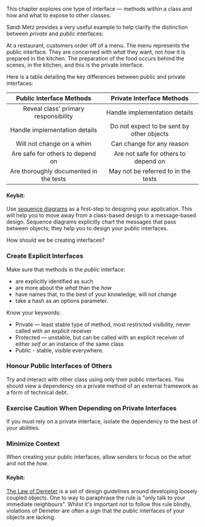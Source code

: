 This chapter explores one type of interface — methods within a class and how and what to expose to other classes.

Sandi Metz provides a very useful example to help clarify the distinction between _private_ and _public_ interfaces:

At a restaurant, customers order off of a menu. The menu represents the public interface. They are concerned with _what_ they want, not _how_ it is prepared in the kitchen. The preparation of the food occurs behind the scenes, in the kitchen, and this is the private interface.

Here is a table detailing the key differences between public and private interfaces:

| Public Interface Methods  | Private Interface Methods|
| :-----------------:| :---------------: |
| Reveal class' primary responsibility  | Handle implementation details |
| Handle implementation details | Do not expect to be sent by other objects |
| Will not change on a whim | Can change for any reason |
| Are safe for others to depend on | Are not safe for others to depend on |
| Are thoroughly documented in the tests | May not be referred to in the tests|

#### Keybit:

Use [sequence diagrams](http://en.wikipedia.org/wiki/Sequence_diagram) as a first-step to designing your application. This will help you to move away from a class-based design to a message-based design. Sequence diagrams explicitly chart the messages that pass between objects; they help you to design your public interfaces.

How should we be creating interfaces?

### Create Explicit Interfaces

Make sure that methods in the _public_ interface:

* are explicitly identified as such
* are more about the _what_ than the _how_
* have names that, to the best of your knowledge, will not change
* take a hash as an options parameter.


Know your keywords:

* Private — least stable type of method, most restricted visibility, never called with an explicit receiver
* Protected — unstable, but can be called with an explicit receiver of either _self_ or an instance of the same class
* Public - stable, visible everywhere.

### Honour Public Interfaces of Others

Try and interact with other class using only their public interfaces. You should view a dependency on a private method of an external framework as a form of technical debt.

### Exercise Caution When Depending on Private Interfaces

If you must rely on a private interface, isolate the dependency to the best of your abilities.

### Minimize Context

When creating your public interfaces, allow senders to focus on the _what_ and not the _how_.

#### Keybit:

[The Law of Demeter](http://en.wikipedia.org/wiki/Law_of_Demeter) is a set of design guidelines around developing loosely coupled objects. One to way to paraphrase the rule is "only talk to your immediate neighbours". Whilst it's important not to follow this rule blindly, violations of Demeter are often a sign that the public interfaces of your objects are lacking.
